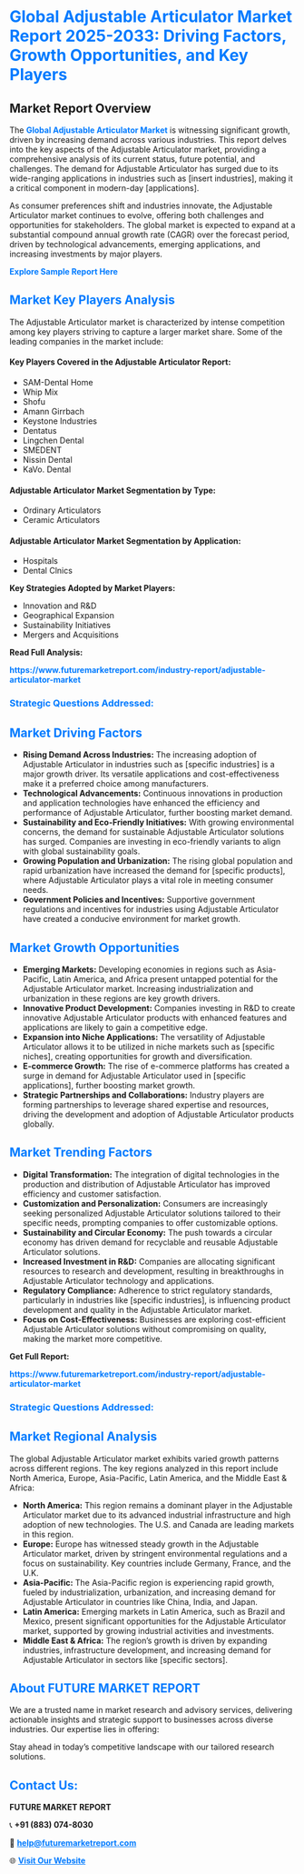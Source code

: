 <h1 style="color: #007BFF;">Global Adjustable Articulator Market Report 2025-2033: Driving Factors, Growth Opportunities, and Key Players</h1>

<section id="overview">
<h2>Market Report Overview</h2>
<p>The <a href="https://www.futuremarketreport.com/industry-report/adjustable-articulator-market" style="color: #007BFF; text-decoration: none;"><strong>Global Adjustable Articulator Market</strong></a> is witnessing significant growth, driven by increasing demand across various industries. This report delves into the key aspects of the Adjustable Articulator market, providing a comprehensive analysis of its current status, future potential, and challenges. The demand for Adjustable Articulator has surged due to its wide-ranging applications in industries such as [insert industries], making it a critical component in modern-day [applications].</p>
<p>As consumer preferences shift and industries innovate, the Adjustable Articulator market continues to evolve, offering both challenges and opportunities for stakeholders. The global market is expected to expand at a substantial compound annual growth rate (CAGR) over the forecast period, driven by technological advancements, emerging applications, and increasing investments by major players.</p>
</section>

<section id="overview">
<p><a href="https://www.futuremarketreport.com/request-sample/reportId=108670" style="color: #007BFF; text-decoration: none;"><strong>Explore Sample Report Here</strong></a></p>
</section>

<section id="key-players">
<h2 style="color: #007BFF;">Market Key Players Analysis</h2>
<p>The Adjustable Articulator market is characterized by intense competition among key players striving to capture a larger market share. Some of the leading companies in the market include:</p>
<h4>Key Players Covered in the Adjustable Articulator Report:</h4>
<ul><li>SAM-Dental Home</li><li>Whip Mix</li><li>Shofu</li><li>Amann Girrbach</li><li>Keystone Industries</li><li>Dentatus</li><li>Lingchen Dental</li><li>SMEDENT</li><li>Nissin Dental</li><li>KaVo. Dental</li></ul>
<h4>Adjustable Articulator Market Segmentation by Type:</h4>
<ul><li>Ordinary Articulators</li><li>Ceramic Articulators</li></ul>

<h4>Adjustable Articulator Market Segmentation by Application:</h4>
<ul><li>Hospitals</li><li>Dental Clnics</li></ul>
<p><strong>Key Strategies Adopted by Market Players:</strong></p>
<ul>
<li>Innovation and R&D</li>
<li>Geographical Expansion</li>
<li>Sustainability Initiatives</li>
<li>Mergers and Acquisitions</li>
</ul>
</section>

<section>
<p><strong>Read Full Analysis: </strong></p><a href="https://www.futuremarketreport.com/industry-report/adjustable-articulator-market" style="color: #007BFF; text-decoration: none;"><strong>https://www.futuremarketreport.com/industry-report/adjustable-articulator-market</strong></a>
<h3 style="color: #007BFF;">Strategic Questions Addressed:</h3>
</section>

<section id="driving-factors">
<h2 style="color: #007BFF;">Market Driving Factors</h2>
<ul>
<li><strong>Rising Demand Across Industries:</strong> The increasing adoption of Adjustable Articulator in industries such as [specific industries] is a major growth driver. Its versatile applications and cost-effectiveness make it a preferred choice among manufacturers.</li>
<li><strong>Technological Advancements:</strong> Continuous innovations in production and application technologies have enhanced the efficiency and performance of Adjustable Articulator, further boosting market demand.</li>
<li><strong>Sustainability and Eco-Friendly Initiatives:</strong> With growing environmental concerns, the demand for sustainable Adjustable Articulator solutions has surged. Companies are investing in eco-friendly variants to align with global sustainability goals.</li>
<li><strong>Growing Population and Urbanization:</strong> The rising global population and rapid urbanization have increased the demand for [specific products], where Adjustable Articulator plays a vital role in meeting consumer needs.</li>
<li><strong>Government Policies and Incentives:</strong> Supportive government regulations and incentives for industries using Adjustable Articulator have created a conducive environment for market growth.</li>
</ul>
</section>

<section id="growth-opportunities">
<h2 style="color: #007BFF;">Market Growth Opportunities</h2>
<ul>
<li><strong>Emerging Markets:</strong> Developing economies in regions such as Asia-Pacific, Latin America, and Africa present untapped potential for the Adjustable Articulator market. Increasing industrialization and urbanization in these regions are key growth drivers.</li>
<li><strong>Innovative Product Development:</strong> Companies investing in R&D to create innovative Adjustable Articulator products with enhanced features and applications are likely to gain a competitive edge.</li>
<li><strong>Expansion into Niche Applications:</strong> The versatility of Adjustable Articulator allows it to be utilized in niche markets such as [specific niches], creating opportunities for growth and diversification.</li>
<li><strong>E-commerce Growth:</strong> The rise of e-commerce platforms has created a surge in demand for Adjustable Articulator used in [specific applications], further boosting market growth.</li>
<li><strong>Strategic Partnerships and Collaborations:</strong> Industry players are forming partnerships to leverage shared expertise and resources, driving the development and adoption of Adjustable Articulator products globally.</li>
</ul>
</section>

<section id="trending-factors">
<h2 style="color: #007BFF;">Market Trending Factors</h2>
<ul>
<li><strong>Digital Transformation:</strong> The integration of digital technologies in the production and distribution of Adjustable Articulator has improved efficiency and customer satisfaction.</li>
<li><strong>Customization and Personalization:</strong> Consumers are increasingly seeking personalized Adjustable Articulator solutions tailored to their specific needs, prompting companies to offer customizable options.</li>
<li><strong>Sustainability and Circular Economy:</strong> The push towards a circular economy has driven demand for recyclable and reusable Adjustable Articulator solutions.</li>
<li><strong>Increased Investment in R&D:</strong> Companies are allocating significant resources to research and development, resulting in breakthroughs in Adjustable Articulator technology and applications.</li>
<li><strong>Regulatory Compliance:</strong> Adherence to strict regulatory standards, particularly in industries like [specific industries], is influencing product development and quality in the Adjustable Articulator market.</li>
<li><strong>Focus on Cost-Effectiveness:</strong> Businesses are exploring cost-efficient Adjustable Articulator solutions without compromising on quality, making the market more competitive.</li>
</ul>
</section>

<section>
<p><strong>Get Full Report: </strong></p><a href="https://www.futuremarketreport.com/industry-report/adjustable-articulator-market" style="color: #007BFF; text-decoration: none;"><strong>https://www.futuremarketreport.com/industry-report/adjustable-articulator-market</strong></a>
<h3 style="color: #007BFF;">Strategic Questions Addressed:</h3>
</section>


<section id="regional-analysis">
<h2 style="color: #007BFF;">Market Regional Analysis</h2>
<p>The global Adjustable Articulator market exhibits varied growth patterns across different regions. The key regions analyzed in this report include North America, Europe, Asia-Pacific, Latin America, and the Middle East & Africa:</p>
<ul>
<li><strong>North America:</strong> This region remains a dominant player in the Adjustable Articulator market due to its advanced industrial infrastructure and high adoption of new technologies. The U.S. and Canada are leading markets in this region.</li>
<li><strong>Europe:</strong> Europe has witnessed steady growth in the Adjustable Articulator market, driven by stringent environmental regulations and a focus on sustainability. Key countries include Germany, France, and the U.K.</li>
<li><strong>Asia-Pacific:</strong> The Asia-Pacific region is experiencing rapid growth, fueled by industrialization, urbanization, and increasing demand for Adjustable Articulator in countries like China, India, and Japan.</li>
<li><strong>Latin America:</strong> Emerging markets in Latin America, such as Brazil and Mexico, present significant opportunities for the Adjustable Articulator market, supported by growing industrial activities and investments.</li>
<li><strong>Middle East & Africa:</strong> The region’s growth is driven by expanding industries, infrastructure development, and increasing demand for Adjustable Articulator in sectors like [specific sectors].</li>
</ul>
</section>

<footer>
<h2 style="color: #007BFF;">About FUTURE MARKET REPORT</h2>
<p>We are a trusted name in market research and advisory services, delivering actionable insights and strategic support to businesses across diverse industries. Our expertise lies in offering:</p>

<p>Stay ahead in today’s competitive landscape with our tailored research solutions.</p>

<h2 style="color: #007BFF;">Contact Us:</h2>
<p><strong>FUTURE MARKET REPORT</strong></p>
<p>📞 <strong>+91 (883) 074-8030</strong></p>
<p>📧 <strong><a href="mailto:help@futuremarketreport.com" style="color: #007BFF;">help@futuremarketreport.com</a></strong></p>
<p>🌐 <strong><a href="https://www.futuremarketreport.com/" style="color: #007BFF;">Visit Our Website</a></strong></p>
</footer>